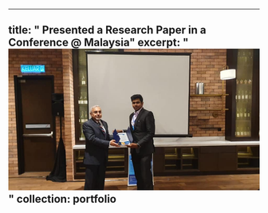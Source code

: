 
---
title: " Presented a Research Paper in a Conference @ Malaysia"
excerpt: "<br/><img src='icecie.jpg'>"
collection: portfolio
---
